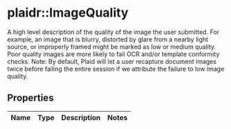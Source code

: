 # plaidr::ImageQuality

A high level description of the quality of the image the user submitted.  For example, an image that is blurry, distorted by glare from a nearby light source, or improperly framed might be marked as low or medium quality. Poor quality images are more likely to fail OCR and/or template conformity checks.  Note: By default, Plaid will let a user recapture document images twice before failing the entire session if we attribute the failure to low image quality.

## Properties
Name | Type | Description | Notes
------------ | ------------- | ------------- | -------------


